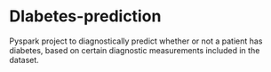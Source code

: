 # DIabetes-prediction
Pyspark project to diagnostically predict whether or not a patient has diabetes, based on certain diagnostic measurements included in the dataset.
